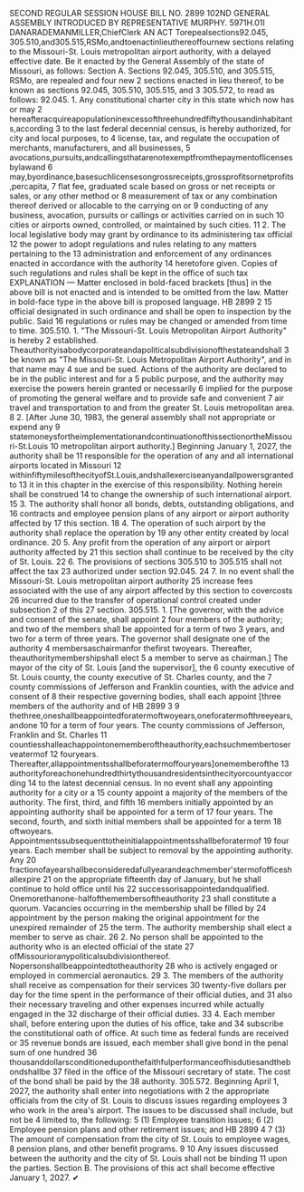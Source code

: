 SECOND REGULAR SESSION
HOUSE BILL NO. 2899
102ND GENERAL ASSEMBLY
INTRODUCED BY REPRESENTATIVE MURPHY.
5971H.01I DANARADEMANMILLER,ChiefClerk
AN ACT
Torepealsections92.045, 305.510,and305.515,RSMo,andtoenactinlieuthereoffournew
sections relating to the Missouri-St. Louis metropolitan airport authority, with a
delayed effective date.
Be it enacted by the General Assembly of the state of Missouri, as follows:
Section A. Sections 92.045, 305.510, and 305.515, RSMo, are repealed and four new
2 sections enacted in lieu thereof, to be known as sections 92.045, 305.510, 305.515, and
3 305.572, to read as follows:
92.045. 1. Any constitutional charter city in this state which now has or may
2 hereafteracquireapopulationinexcessofthreehundredfiftythousandinhabitants,according
3 to the last federal decennial census, is hereby authorized, for city and local purposes, to
4 license, tax, and regulate the occupation of merchants, manufacturers, and all businesses,
5 avocations,pursuits,andcallingsthatarenotexemptfromthepaymentoflicensesbylawand
6 may,byordinance,basesuchlicensesongrossreceipts,grossprofitsornetprofits,percapita,
7 flat fee, graduated scale based on gross or net receipts or sales, or any other method or
8 measurement of tax or any combination thereof derived or allocable to the carrying on or
9 conducting of any business, avocation, pursuits or callings or activities carried on in such
10 cities or airports owned, controlled, or maintained by such cities.
11 2. The local legislative body may grant by ordinance to its administering tax official
12 the power to adopt regulations and rules relating to any matters pertaining to the
13 administration and enforcement of any ordinances enacted in accordance with the authority
14 heretofore given. Copies of such regulations and rules shall be kept in the office of such tax
EXPLANATION — Matter enclosed in bold-faced brackets [thus] in the above bill is not enacted and is
intended to be omitted from the law. Matter in bold-face type in the above bill is proposed language.
HB 2899 2
15 official designated in such ordinance and shall be open to inspection by the public. Said
16 regulations or rules may be changed or amended from time to time.
305.510. 1. "The Missouri-St. Louis Metropolitan Airport Authority" is hereby
2 established. Theauthorityisabodycorporateandapoliticalsubdivisionofthestateandshall
3 be known as "The Missouri-St. Louis Metropolitan Airport Authority", and in that name may
4 sue and be sued. Actions of the authority are declared to be in the public interest and for a
5 public purpose, and the authority may exercise the powers herein granted or necessarily
6 implied for the purpose of promoting the general welfare and to provide safe and convenient
7 air travel and transportation to and from the greater St. Louis metropolitan area.
8 2. [After June 30, 1983, the general assembly shall not appropriate or expend any
9 statemoneysfortheimplementationandcontinuationofthissectionortheMissouri-St.Louis
10 metropolitan airport authority.] Beginning January 1, 2027, the authority shall be
11 responsible for the operation of any and all international airports located in Missouri
12 withinfiftymilesofthecityofSt.Louis,andshallexerciseanyandallpowersgrantedto
13 it in this chapter in the exercise of this responsibility. Nothing herein shall be construed
14 to change the ownership of such international airport.
15 3. The authority shall honor all bonds, debts, outstanding obligations, and
16 contracts and employee pension plans of any airport or airport authority affected by
17 this section.
18 4. The operation of such airport by the authority shall replace the operation by
19 any other entity created by local ordinance.
20 5. Any profit from the operation of any airport or airport authority affected by
21 this section shall continue to be received by the city of St. Louis.
22 6. The provisions of sections 305.510 to 305.515 shall not affect the tax
23 authorized under section 92.045.
24 7. In no event shall the Missouri-St. Louis metropolitan airport authority
25 increase fees associated with the use of any airport affected by this section to covercosts
26 incurred due to the transfer of operational control created under subsection 2 of this
27 section.
305.515. 1. [The governor, with the advice and consent of the senate, shall appoint
2 four members of the authority; and two of the members shall be appointed for a term of two
3 years, and two for a term of three years. The governor shall designate one of the authority
4 membersaschairmanfor thefirst twoyears. Thereafter, theauthoritymembershipshall elect
5 a member to serve as chairman.] The mayor of the city of St. Louis [and the supervisor], the
6 county executive of St. Louis county, the county executive of St. Charles county, and the
7 county commissions of Jefferson and Franklin counties, with the advice and consent of
8 their respective governing bodies, shall each appoint [three members of the authority and of
HB 2899 3
9 thethree,oneshallbeappointedforatermoftwoyears,oneforatermofthreeyears,andone
10 for a term of four years. The county commissions of Jefferson, Franklin and St. Charles
11 countiesshalleachappointonememberoftheauthority,eachsuchmembertoserveatermof
12 fouryears. Thereafter,allappointmentsshallbeforatermoffouryears]onememberofthe
13 authorityforeachonehundredthirtythousandresidentsinthecityorcountyaccording
14 to the latest decennial census. In no event shall any appointing authority for a city or a
15 county appoint a majority of the members of the authority. The first, third, and fifth
16 members initially appointed by an appointing authority shall be appointed for a term of
17 four years. The second, fourth, and sixth initial members shall be appointed for a term
18 oftwoyears. Appointmentssubsequenttotheinitialappointmentsshallbeforatermof
19 four years. Each member shall be subject to removal by the appointing authority. Any
20 fractionofayearshallbeconsideredafullyearandeachmember'stermofofficeshallexpire
21 on the appropriate fifteenth day of January, but he shall continue to hold office until his
22 successorisappointedandqualified. Onemorethanone-halfofthemembersoftheauthority
23 shall constitute a quorum. Vacancies occurring in the membership shall be filled by
24 appointment by the person making the original appointment for the unexpired remainder of
25 the term. The authority membership shall elect a member to serve as chair.
26 2. No person shall be appointed to the authority who is an elected official of the state
27 ofMissourioranypoliticalsubdivisionthereof. Nopersonshallbeappointedtotheauthority
28 who is actively engaged or employed in commercial aeronautics.
29 3. The members of the authority shall receive as compensation for their services
30 twenty-five dollars per day for the time spent in the performance of their official duties, and
31 also their necessary traveling and other expenses incurred while actually engaged in the
32 discharge of their official duties.
33 4. Each member shall, before entering upon the duties of his office, take and
34 subscribe the constitutional oath of office. At such time as federal funds are received or
35 revenue bonds are issued, each member shall give bond in the penal sum of one hundred
36 thousanddollarsconditioneduponthefaithfulperformanceofhisdutiesandthebondshallbe
37 filed in the office of the Missouri secretary of state. The cost of the bond shall be paid by the
38 authority.
305.572. Beginning April 1, 2027, the authority shall enter into negotiations with
2 the appropriate officials from the city of St. Louis to discuss issues regarding employees
3 who work in the area's airport. The issues to be discussed shall include, but not be
4 limited to, the following:
5 (1) Employee transition issues;
6 (2) Employee pension plans and other retirement issues; and
HB 2899 4
7 (3) The amount of compensation from the city of St. Louis to employee wages,
8 pension plans, and other benefit programs.
9
10 Any issues discussed between the authority and the city of St. Louis shall not be binding
11 upon the parties.
Section B. The provisions of this act shall become effective January 1, 2027.
✔